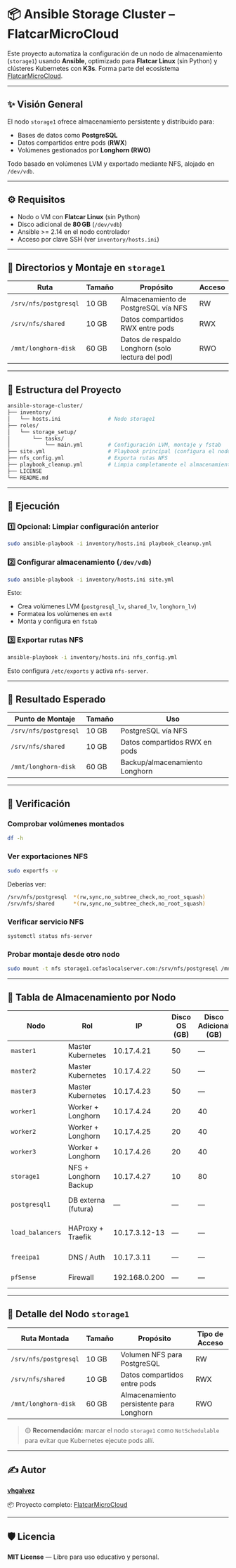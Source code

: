 # 📦 Ansible Storage Cluster – FlatcarMicroCloud

Este proyecto automatiza la configuración de un nodo de almacenamiento (`storage1`) usando **Ansible**, optimizado para **Flatcar Linux** (sin Python) y clústeres Kubernetes con **K3s**. Forma parte del ecosistema [FlatcarMicroCloud](https://github.com/vhgalvez/FlatcarMicroCloud).

---

## ✨ Visión General

El nodo `storage1` ofrece almacenamiento persistente y distribuido para:

- Bases de datos como **PostgreSQL**
- Datos compartidos entre pods (**RWX**)
- Volúmenes gestionados por **Longhorn (RWO)**

Todo basado en volúmenes LVM y exportado mediante NFS, alojado en `/dev/vdb`.

---

## ⚙️ Requisitos

- Nodo o VM con **Flatcar Linux** (sin Python)
- Disco adicional de **80 GB** (`/dev/vdb`)
- Ansible >= 2.14 en el nodo controlador
- Acceso por clave SSH (ver `inventory/hosts.ini`)

---

## 📁 Directorios y Montaje en `storage1`

| Ruta                    | Tamaño | Propósito                                | Acceso  |
|-------------------------|--------|------------------------------------------|---------|
| `/srv/nfs/postgresql`   | 10 GB  | Almacenamiento de PostgreSQL vía NFS     | RW      |
| `/srv/nfs/shared`       | 10 GB  | Datos compartidos RWX entre pods         | RWX     |
| `/mnt/longhorn-disk`    | 60 GB  | Datos de respaldo Longhorn (solo lectura del pod) | RWO     |

---

## 📂 Estructura del Proyecto

```bash
ansible-storage-cluster/
├── inventory/
│   └── hosts.ini               # Nodo storage1
├── roles/
│   └── storage_setup/
│       └── tasks/
│           └── main.yml        # Configuración LVM, montaje y fstab
├── site.yml                    # Playbook principal (configura el nodo)
├── nfs_config.yml              # Exporta rutas NFS
├── playbook_cleanup.yml        # Limpia completamente el almacenamiento
├── LICENSE
└── README.md
```

---

## 🚀 Ejecución

### 1️⃣ Opcional: Limpiar configuración anterior

```bash
sudo ansible-playbook -i inventory/hosts.ini playbook_cleanup.yml
```

### 2️⃣ Configurar almacenamiento (`/dev/vdb`)

```bash
sudo ansible-playbook -i inventory/hosts.ini site.yml
```

Esto:

- Crea volúmenes LVM (`postgresql_lv`, `shared_lv`, `longhorn_lv`)
- Formatea los volúmenes en `ext4`
- Monta y configura en `fstab`

### 3️⃣ Exportar rutas NFS

```bash
ansible-playbook -i inventory/hosts.ini nfs_config.yml
```

Esto configura `/etc/exports` y activa `nfs-server`.

---

## 📌 Resultado Esperado

| Punto de Montaje         | Tamaño | Uso                                     |
|--------------------------|--------|------------------------------------------|
| `/srv/nfs/postgresql`    | 10 GB  | PostgreSQL vía NFS                       |
| `/srv/nfs/shared`        | 10 GB  | Datos compartidos RWX en pods            |
| `/mnt/longhorn-disk`     | 60 GB  | Backup/almacenamiento Longhorn           |

---

## 🧪 Verificación

### Comprobar volúmenes montados

```bash
df -h
```

### Ver exportaciones NFS

```bash
sudo exportfs -v
```

Deberías ver:

```bash
/srv/nfs/postgresql  *(rw,sync,no_subtree_check,no_root_squash)
/srv/nfs/shared      *(rw,sync,no_subtree_check,no_root_squash)
```

### Verificar servicio NFS

```bash
systemctl status nfs-server
```

### Probar montaje desde otro nodo

```bash
sudo mount -t nfs storage1.cefaslocalserver.com:/srv/nfs/postgresql /mnt
```

---

## 🧱 Tabla de Almacenamiento por Nodo

| Nodo         | Rol                     | IP           | Disco OS (GB) | Disco Adicional (GB) | Uso Disco Adicional                                             |
|--------------|--------------------------|--------------|---------------|-----------------------|------------------------------------------------------------------|
| `master1`    | Master Kubernetes        | 10.17.4.21   | 50            | —                     | —                                                                |
| `master2`    | Master Kubernetes        | 10.17.4.22   | 50            | —                     | —                                                                |
| `master3`    | Master Kubernetes        | 10.17.4.23   | 50            | —                     | —                                                                |
| `worker1`    | Worker + Longhorn        | 10.17.4.24   | 20            | 40                    | Almacenamiento Longhorn (RWO)                                   |
| `worker2`    | Worker + Longhorn        | 10.17.4.25   | 20            | 40                    | Almacenamiento Longhorn (RWO)                                   |
| `worker3`    | Worker + Longhorn        | 10.17.4.26   | 20            | 40                    | Almacenamiento Longhorn (RWO)                                   |
| `storage1`   | NFS + Longhorn Backup    | 10.17.4.27   | 10            | 80                    | `/srv/nfs/postgresql`, `/srv/nfs/shared`, `/mnt/longhorn-disk` |
| `postgresql1`| DB externa (futura)      | —            | —             | —                     | Montará `/srv/nfs/postgresql` vía NFS                           |
| `load_balancers` | HAProxy + Traefik   | 10.17.3.12-13| —             | —                     | No requiere almacenamiento persistente                          |
| `freeipa1`   | DNS / Auth               | 10.17.3.11   | —             | —                     | Disco interno mínimo para OS                                    |
| `pfSense`    | Firewall                 | 192.168.0.200| —             | —                     | No necesita discos adicionales                                  |

---

## 📌 Detalle del Nodo `storage1`

| Ruta Montada          | Tamaño | Propósito                                 | Tipo de Acceso |
|------------------------|--------|-------------------------------------------|----------------|
| `/srv/nfs/postgresql`  | 10 GB  | Volumen NFS para PostgreSQL               | RW             |
| `/srv/nfs/shared`      | 10 GB  | Datos compartidos entre pods              | RWX            |
| `/mnt/longhorn-disk`   | 60 GB  | Almacenamiento persistente para Longhorn  | RWO            |

> 🟡 **Recomendación:** marcar el nodo `storage1` como `NotSchedulable` para evitar que Kubernetes ejecute pods allí.

---

## ✍️ Autor

[**vhgalvez**](https://github.com/vhgalvez)

📦 Proyecto completo: [FlatcarMicroCloud](https://github.com/vhgalvez/FlatcarMicroCloud)

---

## 🛡️ Licencia

**MIT License** — Libre para uso educativo y personal.
